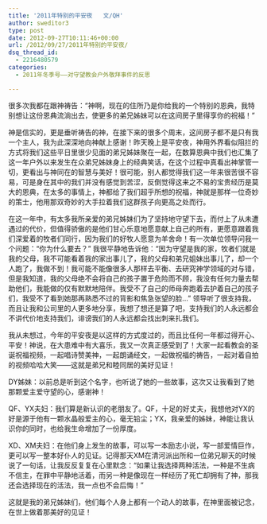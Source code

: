 ```yaml
---
title: '2011年特别的平安夜   文/QH'
author: sweditor3
type: post
date: 2012-09-27T10:11:46+00:00
url: /2012/09/27/2011年特别的平安夜/
dsq_thread_id:
  - 2216480579
categories:
  - 2011年冬季号——对守望教会户外敬拜事件的反思

---
```

很多次我都在跟神祷告：“神啊，现在的住所乃是你给我的一个特别的恩典，我特别想让这份恩典流淌出去，使更多的弟兄姊妹可以在这间房子里得享你的祝福！”

神是信实的，更是垂听祷告的神，在接下来的很多个周末，这间房子都不是只有我一个主人，我为此深深地向神献上感谢！昨天晚上是平安夜，神用外界看似阻拦的方式将我们这些平日里很少见面的弟兄姊妹聚在一起，在数算恩典中我们也汇集了这一年户外以来发生在众弟兄姊妹身上的经典笑话，在这个过程中真看出神掌管一切，更看出与神同在的智慧与美好！很可能，别人都觉得我们这一年来很苦很不容易，可是身在其中的我们并没有感觉到苦涩，反倒觉得这来之不易的宝贵经历是莫大的恩典，在太多的事情上，神都给了我们超乎所想的祝福，神就是那样一位奇妙的策士，他用那双奇妙的大手拉着我们这群孩子向更高之处而行。

在这一年中，有太多我所亲爱的弟兄姊妹们为了坚持地守望下去，而付上了从未遭遇过的代价，但值得骄傲的是他们甘心乐意地愿意献上自己的所有，更愿意跟着我们深爱着的牧者们同行，因为我们的好牧人愿意为羊舍命！有一次单位领导问我一个问题：“你为什么要去？” 我很平静地告诉他：“因为守望是我的家，牧者们就是我的父母，我不可能看着我的家出事儿了，我的父母和弟兄姐妹出事儿了，却一个人跑了，我做不到！我可能不能像很多人那样去平衡、去研究神学领域的对与错，但是我知道，我的父母绝不会将自己的孩子置于危险而不顾，我没有任何力量去帮助他们，我能做的仅有默默地陪伴。我受不了自己的师母奔跑着去护着自己的孩子们，我受不了看到她那再熟悉不过的背影和焦急张望的脸&#8230;” 领导听了很支持我，而且让我和公司里的人更多地分享，我想了想还是算了吧，支持我们的人永远都会不讲代价地支持我们，诽谤我们的人永远都会找出刺来扎我们。

我从未想过，今年的平安夜是以这样的方式度过的，而且比任何一年都过得开心、平安！神说，在大患难中有大喜乐，我又一次真正感受到了！大家一起看教会的圣诞祝福视频，一起唱诗赞美神，一起朗诵经文，一起做祝福的祷告，一起对着自拍的视频哈哈大笑——这就是弟兄和睦同居的美好见证！

DY姊妹：以前总是听到这个名字，也听说了她的一些故事，这次又让我看到了她那颗爱主爱守望的心，感谢神！

QF、YX夫妇：我们算是新认识的老朋友了。QF，十足的好丈夫，我想他对YX的好是源于他有一颗水晶般爱主的心，毫无铅尘；YX，我亲爱的姊妹，神能让我认识你的同时，也给我生命增加了一份厚度。

XD、XM夫妇：在他们身上发生的故事，可以写一本励志小说，写一部爱情巨作，更可以写一整本好仆人的见证。记得那天XM在清河派出所和一位弟兄聊天的时候说了一句话，让我反反复复在心里默念：“如果让我选择两种活法，一种是不生病不信主，在罪中平静地活着，而另一种是像现在一样经历了死亡却拥有了神，那我还会选择现在的活法，我一点也不会后悔！”

这就是我的弟兄姊妹们，他们每个人身上都有一个动人的故事，在神里面被记念，在世上做着那美好的见证！